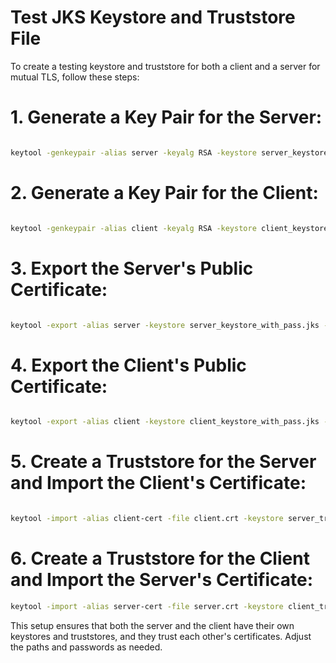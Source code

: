 # Test JKS Keystore and Truststore File

To create a testing keystore and truststore for both a client and a server for mutual TLS, follow these steps:

# 1. **Generate a Key Pair for the Server**:

   ```sh

   keytool -genkeypair -alias server -keyalg RSA -keystore server_keystore_with_pass.jks -storepass 123456 -keypass 123456 -dname "CN=server, OU=Test, O=Test, L=Test, ST=Test, C=US" -validity 3650

   ```


# 2. **Generate a Key Pair for the Client**:

   ```sh

   keytool -genkeypair -alias client -keyalg RSA -keystore client_keystore_with_pass.jks -storepass 123456 -keypass 123456 -dname "CN=client, OU=Test, O=Test, L=Test, ST=Test, C=US" -validity 3650

   ```


# 3. **Export the Server's Public Certificate**:

   ```sh

   keytool -export -alias server -keystore server_keystore_with_pass.jks -file server.crt -storepass 123456

   ```


# 4. **Export the Client's Public Certificate**:

   ```sh

   keytool -export -alias client -keystore client_keystore_with_pass.jks -file client.crt -storepass 123456

   ```


# 5. **Create a Truststore for the Server and Import the Client's Certificate**:

   ```sh

   keytool -import -alias client-cert -file client.crt -keystore server_truststore_with_pass.jks -storepass 123456 -noprompt

   ```


# 6. **Create a Truststore for the Client and Import the Server's Certificate**:

   ```sh
keytool -import -alias server-cert -file server.crt -keystore client_truststore_with_pass.jks -storepass 123456 -noprompt


   ```


This setup ensures that both the server and the client have their own keystores and truststores, and they trust each other's certificates. Adjust the paths and passwords as needed.
